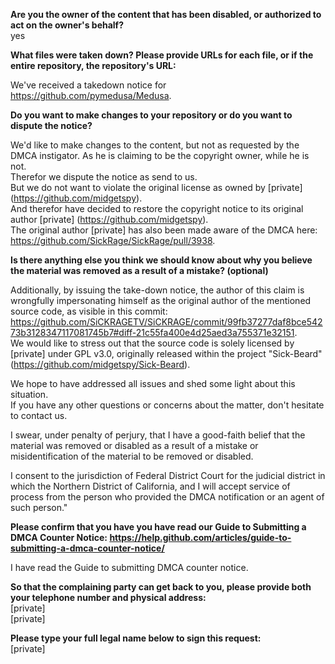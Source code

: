 **Are you the owner of the content that has been disabled, or authorized to act on the owner's behalf?**   
yes

**What files were taken down? Please provide URLs for each file, or if the entire repository, the repository's URL:**  

We've received a takedown notice for https://github.com/pymedusa/Medusa.

**Do you want to make changes to your repository or do you want to dispute the notice?**  

We'd like to make changes to the content, but not as requested by the DMCA instigator.
As he is claiming to be the copyright owner, while he is not.  
Therefor we dispute the notice as send to us.  
But we do not want to violate the original license as owned by [private] (https://github.com/midgetspy).  
And therefor have decided to restore the copyright notice to its original author [private] (https://github.com/midgetspy).  
The original author [private] has also been made aware of the DMCA here: https://github.com/SickRage/SickRage/pull/3938.  

**Is there anything else you think we should know about why you believe the material was removed as a result of a mistake? (optional)**  

Additionally, by issuing the take-down notice, the author of this claim is wrongfully impersonating himself as the original author of the mentioned source code, as visible in this commit:    https://github.com/SiCKRAGETV/SiCKRAGE/commit/99fb37277daf8bce54273b3128347117081745b7#diff-21c55fa400e4d25aed3a755371e32151.  
We would like to stress out that the source code is solely licensed by [private] under GPL v3.0, originally released within the project "Sick-Beard" (https://github.com/midgetspy/Sick-Beard).  

We hope to have addressed all issues and shed some light about this situation.  
If you have any other questions or concerns about the matter, don't hesitate to contact us.

I swear, under penalty of perjury, that I have a good-faith belief that the material was removed or disabled as a result of a mistake or misidentification of the material to be removed or disabled.

I consent to the jurisdiction of Federal District Court for the judicial district in which the Northern District of California, and I will accept service of process from the person who provided the DMCA notification or an agent of such person."

**Please confirm that you have you have read our Guide to Submitting a DMCA Counter Notice: https://help.github.com/articles/guide-to-submitting-a-dmca-counter-notice/**  

I have read the Guide to submitting DMCA counter notice.

**So that the complaining party can get back to you, please provide both your telephone number and physical address:**  
[private]  
[private]  

**Please type your full legal name below to sign this request:**  
[private]
